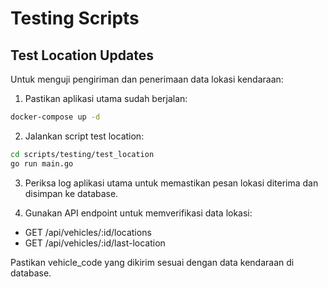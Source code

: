 # Testing Scripts

## Test Location Updates

Untuk menguji pengiriman dan penerimaan data lokasi kendaraan:

1. Pastikan aplikasi utama sudah berjalan:
```bash
docker-compose up -d
```

2. Jalankan script test location:
```bash
cd scripts/testing/test_location
go run main.go
```

3. Periksa log aplikasi utama untuk memastikan pesan lokasi diterima dan disimpan ke database.

4. Gunakan API endpoint untuk memverifikasi data lokasi:
- GET /api/vehicles/:id/locations
- GET /api/vehicles/:id/last-location

Pastikan vehicle_code yang dikirim sesuai dengan data kendaraan di database.
